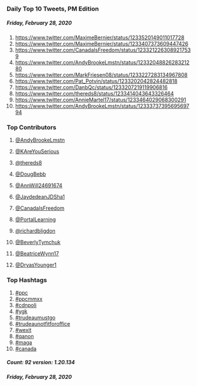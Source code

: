 ### Daily Top 10 Tweets, PM Edition
##### Friday, February 28, 2020
 1) https://www.twitter.com/MaximeBernier/status/1233520149011017728
 2) https://www.twitter.com/MaximeBernier/status/1233407373609447426
 3) https://www.twitter.com/CanadaIsFreedom/status/1233212263089217539
 4) https://www.twitter.com/AndyBrookeLmstn/status/1233204882628321280
 5) https://www.twitter.com/MarkFriesen08/status/1233227283134967808
 6) https://www.twitter.com/Pat_Potvin/status/1233202042824482818
 7) https://www.twitter.com/DanbQc/status/1233207219119906816
 8) https://www.twitter.com/thereds8/status/1233414043643326464
 9) https://www.twitter.com/AnnieMartel17/status/1233464029068300291
10) https://www.twitter.com/AndyBrookeLmstn/status/1233373739569569794

### Top Contributors
  1) [@AndyBrookeLmstn](https://www.twitter.com/AndyBrookeLmstn)
  2) [@KAreYouSerious](https://www.twitter.com/KAreYouSerious)
  3) [@thereds8](https://www.twitter.com/thereds8)
  4) [@DougBebb](https://www.twitter.com/DougBebb)
  5) [@AnnWill24691674](https://www.twitter.com/AnnWill24691674)
  6) [@JaydedeanJDSha1](https://www.twitter.com/JaydedeanJDSha1)
  7) [@CanadaIsFreedom](https://www.twitter.com/CanadaIsFreedom)
  8) [@PortalLearning](https://www.twitter.com/PortalLearning)
  9) [@richardbligdon](https://www.twitter.com/richardbligdon)
 10) [@BeverlyTymchuk](https://www.twitter.com/BeverlyTymchuk)

 11) [@BeatriceWynn17](https://www.twitter.com/BeatriceWynn17)
 12) [@DryasYounger1](https://www.twitter.com/DryasYounger1)


### Top Hashtags

  1) [#ppc](https://www.twitter.com/hashtag/ppc)
  2) [#ppcmmxx](https://www.twitter.com/hashtag/ppcmmxx)
  3) [#cdnpoli](https://www.twitter.com/hashtag/cdnpoli)
  4) [#ygk](https://www.twitter.com/hashtag/ygk)
  5) [#trudeaumustgo](https://www.twitter.com/hashtag/trudeaumustgo)
  6) [#trudeaunotfitforoffice](https://www.twitter.com/hashtag/trudeaunotfitforoffice)
  7) [#wexit](https://www.twitter.com/hashtag/wexit)
  8) [#qanon](https://www.twitter.com/hashtag/qanon)
  9) [#maga](https://www.twitter.com/hashtag/maga)
 10) [#canada](https://www.twitter.com/hashtag/canada)

##### Count: 92	version: 1.20.134
##### Friday, February 28, 2020

